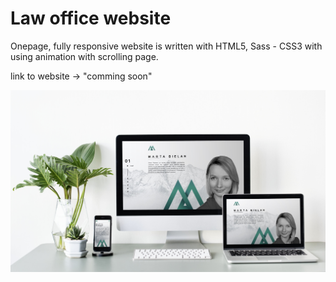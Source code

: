 # Law office website

Onepage, fully responsive website is written with HTML5, Sass - CSS3 with using animation with scrolling page.

link to website -> "comming soon"

 ![mockup](images/mockup.jpg)
